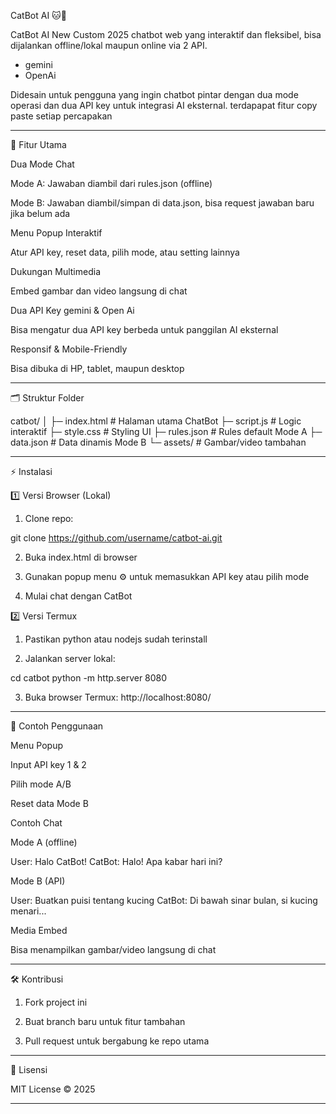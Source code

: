 CatBot AI 🐱🤖

CatBot AI New Custom 2025 chatbot web yang interaktif dan fleksibel, bisa dijalankan offline/lokal maupun online via 2 API. 
* gemini
* OpenAi

Didesain untuk pengguna yang ingin chatbot pintar dengan dua mode operasi dan dua API key untuk integrasi AI eksternal. terdapapat fitur copy paste setiap percapakan


---

🎯 Fitur Utama

Dua Mode Chat

Mode A: Jawaban diambil dari rules.json (offline)

Mode B: Jawaban diambil/simpan di data.json, bisa request jawaban baru jika belum ada


Menu Popup Interaktif

Atur API key, reset data, pilih mode, atau setting lainnya


Dukungan Multimedia

Embed gambar dan video langsung di chat


Dua API Key gemini & Open Ai

Bisa mengatur dua API key berbeda untuk panggilan AI eksternal


Responsif & Mobile-Friendly

Bisa dibuka di HP, tablet, maupun desktop




---

🗂 Struktur Folder

catbot/
│
├─ index.html        # Halaman utama ChatBot
├─ script.js         # Logic interaktif
├─ style.css         # Styling UI
├─ rules.json        # Rules default Mode A
├─ data.json         # Data dinamis Mode B
└─ assets/           # Gambar/video tambahan


---

⚡ Instalasi

1️⃣ Versi Browser (Lokal)

1. Clone repo:

git clone https://github.com/username/catbot-ai.git


2. Buka index.html di browser


3. Gunakan popup menu ⚙️ untuk memasukkan API key atau pilih mode


4. Mulai chat dengan CatBot



2️⃣ Versi Termux

1. Pastikan python atau nodejs sudah terinstall


2. Jalankan server lokal:

cd catbot
python -m http.server 8080


3. Buka browser Termux: http://localhost:8080/




---

💬 Contoh Penggunaan

Menu Popup



Input API key 1 & 2

Pilih mode A/B

Reset data Mode B


Contoh Chat

Mode A (offline)

User: Halo CatBot!
CatBot: Halo! Apa kabar hari ini?

Mode B (API)

User: Buatkan puisi tentang kucing
CatBot: Di bawah sinar bulan, si kucing menari...

Media Embed

Bisa menampilkan gambar/video langsung di chat



---

🛠 Kontribusi

1. Fork project ini


2. Buat branch baru untuk fitur tambahan


3. Pull request untuk bergabung ke repo utama




---

📜 Lisensi

MIT License © 2025


---
